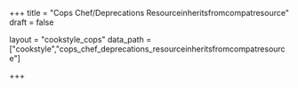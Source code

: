 +++
title = "Cops Chef/Deprecations Resourceinheritsfromcompatresource"
draft = false

layout = "cookstyle_cops"
data_path = ["cookstyle","cops_chef_deprecations_resourceinheritsfromcompatresource"]

+++

<!-- The content of this page is automatically generated from the
cops_chef_deprecations_resourceinheritsfromcompatresource.yml file in github.com/chef/cookstyle/docs-chef-io/data/cookstyle. -->
